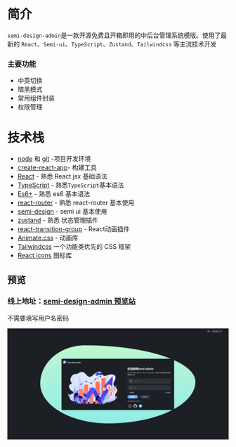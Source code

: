 
# 简介

`semi-design-admin`是一款开源免费且开箱即用的中后台管理系统模版。使用了最新的 `React`、`Semi-ui`、`TypeScript`、`Zustand`、`Tailwindcss` 等主流技术开发
 ### 主要功能
- 中英切换
- 暗黑模式
- 常用组件封装
- 权限管理
# 技术栈


- [node](http://nodejs.org/) 和 [git](https://git-scm.com/) -项目开发环境
- [create-react-app](https://create-react-app.dev/docs/getting-started)- 构建工具
- [React](https://zh-hans.reactjs.org/) - 熟悉 React jsx 基础语法
- [TypeScript](https://www.typescriptlang.org/) - 熟悉`TypeScript`基本语法
- [Es6+](http://es6.ruanyifeng.com/) - 熟悉 es6 基本语法
- [react-router](https://reactrouter.com/en/main) - 熟悉 react-router 基本使用
- [semi-design](https://semi.design/zh-CN/) - semi ui 基本使用
- [zustand](https://github.com/nuysoft/Mock) - 熟悉 状态管理插件
- [react-transition-group](https://reactcommunity.org/react-transition-group/) - React动画插件
- [Animate.css](https://animate.style/) - 动画库
- [Tailwindcss](https://tailwindcss.com/) 一个功能类优先的 CSS 框架
- [React icons](https://react-icons.github.io/react-icons) 图标库

## 预览
### 线上地址：[semi-design-admin 预览站](http://www.linzijian.top:3100/login)
不需要填写用户名密码

![img.png](public/img.png)


